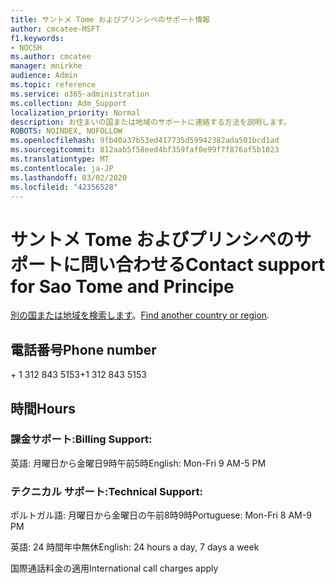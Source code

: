 ```yaml
---
title: サントメ Tome およびプリンシペのサポート情報
author: cmcatee-MSFT
f1.keywords:
- NOCSH
ms.author: cmcatee
manager: mnirkhe
audience: Admin
ms.topic: reference
ms.service: o365-administration
ms.collection: Adm_Support
localization_priority: Normal
description: お住まいの国または地域のサポートに連絡する方法を説明します。
ROBOTS: NOINDEX, NOFOLLOW
ms.openlocfilehash: 9fb40a37b53ed417735d59942382ada501bcd1ad
ms.sourcegitcommit: 812aab5f58eed4bf359faf0e99f7f876af5b1023
ms.translationtype: MT
ms.contentlocale: ja-JP
ms.lasthandoff: 03/02/2020
ms.locfileid: "42356528"
---
```

# <a name="contact-support-for-sao-tome-and-principe"></a><span data-ttu-id="11c31-103">サントメ Tome およびプリンシペのサポートに問い合わせる</span><span class="sxs-lookup"><span data-stu-id="11c31-103">Contact support for Sao Tome and Principe</span></span>

<span data-ttu-id="11c31-104">[別の国または地域を検索します](../contact-support-for-business-products.md)。</span><span class="sxs-lookup"><span data-stu-id="11c31-104">[Find another country or region](../contact-support-for-business-products.md).</span></span>

## <a name="phone-number"></a><span data-ttu-id="11c31-105">電話番号</span><span class="sxs-lookup"><span data-stu-id="11c31-105">Phone number</span></span>
<span data-ttu-id="11c31-106">+ 1 312 843 5153</span><span class="sxs-lookup"><span data-stu-id="11c31-106">+1 312 843 5153</span></span>

## <a name="hours"></a><span data-ttu-id="11c31-107">時間</span><span class="sxs-lookup"><span data-stu-id="11c31-107">Hours</span></span>
### <a name="billing-support"></a><span data-ttu-id="11c31-108">課金サポート:</span><span class="sxs-lookup"><span data-stu-id="11c31-108">Billing Support:</span></span>

<span data-ttu-id="11c31-109">英語: 月曜日から金曜日9時午前5時</span><span class="sxs-lookup"><span data-stu-id="11c31-109">English: Mon-Fri 9 AM-5 PM</span></span>

### <a name="technical-support"></a><span data-ttu-id="11c31-110">テクニカル サポート:</span><span class="sxs-lookup"><span data-stu-id="11c31-110">Technical Support:</span></span>

<span data-ttu-id="11c31-111">ポルトガル語: 月曜日から金曜日の午前8時9時</span><span class="sxs-lookup"><span data-stu-id="11c31-111">Portuguese: Mon-Fri 8 AM-9 PM</span></span>

<span data-ttu-id="11c31-112">英語: 24 時間年中無休</span><span class="sxs-lookup"><span data-stu-id="11c31-112">English: 24 hours a day, 7 days a week</span></span>

<span data-ttu-id="11c31-113">国際通話料金の適用</span><span class="sxs-lookup"><span data-stu-id="11c31-113">International call charges apply</span></span>
